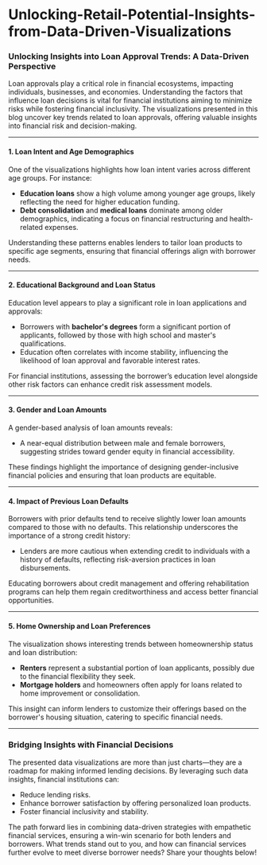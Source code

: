 # Unlocking-Retail-Potential-Insights-from-Data-Driven-Visualizations
### Unlocking Insights into Loan Approval Trends: A Data-Driven Perspective

Loan approvals play a critical role in financial ecosystems, impacting individuals, businesses, and economies. Understanding the factors that influence loan decisions is vital for financial institutions aiming to minimize risks while fostering financial inclusivity. The visualizations presented in this blog uncover key trends related to loan approvals, offering valuable insights into financial risk and decision-making.

---

#### 1. **Loan Intent and Age Demographics**

One of the visualizations highlights how loan intent varies across different age groups. For instance:
- **Education loans** show a high volume among younger age groups, likely reflecting the need for higher education funding.
- **Debt consolidation** and **medical loans** dominate among older demographics, indicating a focus on financial restructuring and health-related expenses.

Understanding these patterns enables lenders to tailor loan products to specific age segments, ensuring that financial offerings align with borrower needs.

---

#### 2. **Educational Background and Loan Status**

Education level appears to play a significant role in loan applications and approvals:
- Borrowers with **bachelor's degrees** form a significant portion of applicants, followed by those with high school and master's qualifications.
- Education often correlates with income stability, influencing the likelihood of loan approval and favorable interest rates.

For financial institutions, assessing the borrower’s education level alongside other risk factors can enhance credit risk assessment models.

---

#### 3. **Gender and Loan Amounts**

A gender-based analysis of loan amounts reveals:
- A near-equal distribution between male and female borrowers, suggesting strides toward gender equity in financial accessibility.

These findings highlight the importance of designing gender-inclusive financial policies and ensuring that loan products are equitable.

---

#### 4. **Impact of Previous Loan Defaults**

Borrowers with prior defaults tend to receive slightly lower loan amounts compared to those with no defaults. This relationship underscores the importance of a strong credit history:
- Lenders are more cautious when extending credit to individuals with a history of defaults, reflecting risk-aversion practices in loan disbursements.

Educating borrowers about credit management and offering rehabilitation programs can help them regain creditworthiness and access better financial opportunities.

---

#### 5. **Home Ownership and Loan Preferences**

The visualization shows interesting trends between homeownership status and loan distribution:
- **Renters** represent a substantial portion of loan applicants, possibly due to the financial flexibility they seek.
- **Mortgage holders** and homeowners often apply for loans related to home improvement or consolidation.

This insight can inform lenders to customize their offerings based on the borrower's housing situation, catering to specific financial needs.

---

### Bridging Insights with Financial Decisions

The presented data visualizations are more than just charts—they are a roadmap for making informed lending decisions. By leveraging such data insights, financial institutions can:
- Reduce lending risks.
- Enhance borrower satisfaction by offering personalized loan products.
- Foster financial inclusivity and stability.

The path forward lies in combining data-driven strategies with empathetic financial services, ensuring a win-win scenario for both lenders and borrowers. What trends stand out to you, and how can financial services further evolve to meet diverse borrower needs? Share your thoughts below!
